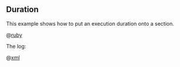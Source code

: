 ## Duration

This example shows how to put an execution duration onto a section.

@[ruby](example.rb)

The log:

@[xml](log.xml)
